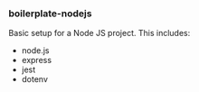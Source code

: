 ### boilerplate-nodejs

Basic setup for a Node JS project. This includes:
- node.js
- express 
- jest
- dotenv
